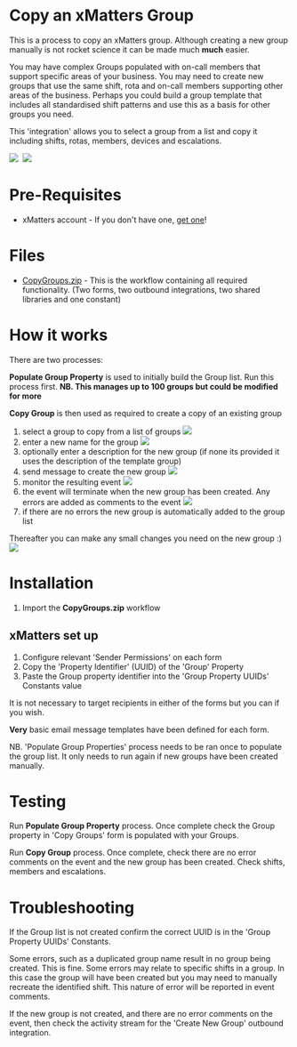 # Copy an xMatters Group
This is a process to copy an xMatters group.  Although creating a new group manually is not rocket science it can be made much **much** easier.

You may have complex Groups populated with on-call members that support specific areas of your business.  You may need to create new groups that use the same shift, rota and on-call members supporting other areas of the business.  Perhaps you could build a group template that includes all standardised shift patterns and use this as a basis for other groups you need.

This 'integration' allows you to select a group from a list and copy it including shifts, rotas, members, devices and escalations.

<kbd>
  <img src="media/CopyGroupForm.png">
</kbd>


<kbd>
<a href="https://support.xmatters.com/hc/en-us/community/topics">
   <img src="https://github.com/xmatters/xMatters-Labs/raw/master/media/disclaimer.png">
</a>
</kbd>


# Pre-Requisites
* xMatters account - If you don't have one, [get one](https://www.xmatters.com)!

# Files
* [CopyGroups.zip](CopyGroups.zip) - This is the workflow containing all required functionality. (Two forms, two outbound integrations, two shared libraries and one constant)

# How it works
There are two processes:

**Populate Group Property** is used to initially build the Group list.  Run this process first. **NB. This manages up to 100 groups but could be modified for more**

**Copy Group** is then used as required to create a copy of an existing group

1. select a group to copy from a list of groups <img src="media/SelectGroup.png">
2. enter a new name for the group <img src="media/NewGroupName.png">
3. optionally enter a description for the new group (if none its provided it uses the description of the template group)
4. send message to create the new group <img src="media/SendMessage.png">
5. monitor the resulting event <img src="media/NewEvent.png">
6. the event will terminate when the new group has been created. Any errors are added as comments to the event <img src="media/CheckForErrors.png">
7. if there are no errors the new group is automatically added to the group list

Thereafter you can make any small changes you need on the new group :) <img src="media/NewGroup.png">

# Installation
1. Import the **CopyGroups.zip** workflow

## xMatters set up
1. Configure relevant 'Sender Permissions' on each form
2. Copy the 'Property Identifier' (UUID) of the 'Group' Property
3. Paste the Group property identifier into the 'Group Property UUIDs' Constants value

It is not necessary to target recipients in either of the forms but you can if you wish.  

**Very** basic email message templates have been defined for each form.

NB. 'Populate Group Properties' process needs to be ran once to populate the group list.  It only needs to run again if new groups have been created manually.

# Testing
Run **Populate Group Property** process.  Once complete check the Group property in 'Copy Groups' form is populated with your Groups.

Run **Copy Group** process.  Once complete, check there are no error comments on the event and the new group has been created.  Check shifts, members and escalations.

# Troubleshooting
If the Group list is not created confirm the correct UUID is in the 'Group Property UUIDs' Constants.

Some errors, such as a duplicated group name result in no group being created.  This is fine.  Some errors may relate to specific shifts in a group.  In this case the group will have been created but you may need to manually recreate the identified shift.  This nature of error will be reported in event comments.

If the new group is not created, and there are no error comments on the event, then check the activity stream for the 'Create New Group' outbound integration.
